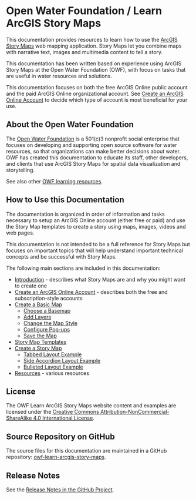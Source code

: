 # Open Water Foundation / Learn ArcGIS Story Maps #

This documentation provides resources to learn how to use the [ArcGIS Story Maps](https://storymaps.arcgis.com/en/) web mapping application.
Story Maps let you combine maps with narrative text, images and multimedia content to tell a story.

This documentation has been written based on experience using ArcGIS Story Maps at the Open Water Foundation (OWF),
with focus on tasks that are useful in water resources and solutions.

This documentation focuses on both the free ArcGIS Online public account and the paid ArcGIS Online organizational account.
See [Create an ArcGIS Online Account](create-account) to decide which type of account is most beneficial for your use.

## About the Open Water Foundation ##

The [Open Water Foundation](http://openwaterfoundation.org) is a 501(c)3 nonprofit social enterprise that focuses
on developing and supporting open source software for water resources, so that organizations can make better decisions about water.
OWF has created this documentation to educate its staff, other developers, and clients that use ArcGIS Story Maps for spatial data visualization and storytelling.

See also other [OWF learning resources](http://learn.openwaterfoundation.org).

## How to Use this Documentation ##

The documentation is organized in order of information and tasks necessary to setup an ArcGIS Online account (either free or paid) and
use the Story Map templates to create a story using maps, images, videos and web pages.

This documentation is not intended to be a full reference for Story Maps but focuses on important topics that
will help understand important technical concepts and be successful with Story Maps.

The following main sections are included in this documentation:

* [Introduction](introduction) - describes what Story Maps are and why you might want to create one
* [Create an ArcGIS Online Account](create-account) - describes both the free and subscription-style accounts
* [Create a Basic Map](create-map/overview)
	+ [Choose a Basemap](choose-basemap)
	+ [Add Layers](add-layers)
	+ [Change the Map Style](change-style)
	+ [Configure Pop-ups](configure-popups)
	+ [Save the Map](save-map)
* [Story Map Templates](story-map-templates)
* [Create a Story Map](create-story-map/overview)	
	+ [Tabbed Layout Example](create-story-map/tabbed-layout)
	+ [Side Accordion Layout Example](create-story-map/side-accordion-layout)
	+ [Bulleted Layout Example](create-story-map/bulleted-layout)
* [Resources](resources) - various resources

## License ##

The OWF Learn ArcGIS Story Maps website content and examples are licensed under the
[Creative Commons Attribution-NonCommercial-ShareAlike 4.0 International License](https://creativecommons.org/licenses/by-nc-sa/4.0).

## Source Repository on GitHub

The source files for this documentation are maintained in a GitHub repository:  [owf-learn-arcgis-story-maps](https://github.com/OpenWaterFoundation/owf-learn-arcgis-story-maps).

## Release Notes ##

See the [Release Notes in the GitHub Project](https://github.com/OpenWaterFoundation/owf-learn-arcgis-story-maps#release-notes).
